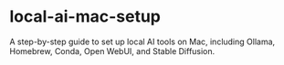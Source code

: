 # local-ai-mac-setup
A step-by-step guide to set up local AI tools on Mac, including Ollama, Homebrew, Conda, Open WebUI, and Stable Diffusion.
